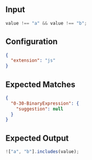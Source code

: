 
## Input
```javascript input
value !== "a" && value !== "b";
```

## Configuration
```json configuration
{
  "extension": "js"
}
```

## Expected Matches
```json expected matches
{
  "0-30-BinaryExpression": {
    "suggestion": null
  }
}
```

## Expected Output
```javascript expected output
!["a", "b"].includes(value);
```
